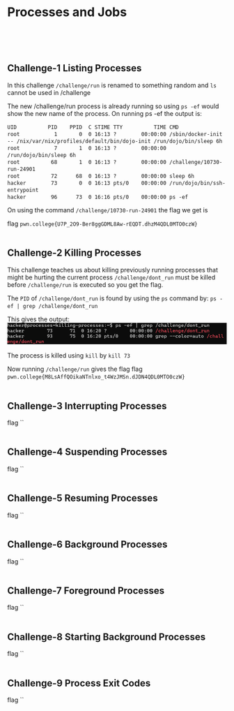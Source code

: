 # Processes and Jobs
<br><br><br>

## Challenge-1 Listing Processes
In this challenge `/challenge/run` is renamed to something random and `ls` cannot be used in /challenge

The new /challenge/run process is already running so using `ps -ef` would show the new name of the process.
On running ps -ef the output is: 

    UID          PID    PPID  C STIME TTY          TIME CMD
    root           1       0  0 16:13 ?        00:00:00 /sbin/docker-init -- /nix/var/nix/profiles/default/bin/dojo-init /run/dojo/bin/sleep 6h
    root           7       1  0 16:13 ?        00:00:00 /run/dojo/bin/sleep 6h
    root          68       1  0 16:13 ?        00:00:00 /challenge/10730-run-24901
    root          72      68  0 16:13 ?        00:00:00 sleep 6h
    hacker        73       0  0 16:13 pts/0    00:00:00 /run/dojo/bin/ssh-entrypoint
    hacker        96      73  0 16:16 pts/0    00:00:00 ps -ef

On using the command `/challenge/10730-run-24901` the flag we get is

flag `pwn.college{U7P_2O9-Ber8ggGDML8Aw-rEQDT.dhzM4QDL0MTO0czW}`
<br><br>

## Challenge-2 Killing Processes
This challenge teaches us about killing previously running processes that might be hurting the current process
`/challenge/dont_run` must be killed before `/challenge/run` is executed so you get the flag.

The `PID` of `/challenge/dont_run` is found by using the `ps` command by: `ps -ef | grep /challenge/dont_run`

This gives the output:
![Image1](Image_resources\Img1.png)

The process is killed using `kill` by `kill 73`

Now running `/challenge/run` gives the flag
flag `pwn.college{M8LsAffQOikaNTnlxo_t4WzJMSn.dJDN4QDL0MTO0czW}`
<br><br>

## Challenge-3 Interrupting Processes
flag ``
<br><br>

## Challenge-4 Suspending Processes
flag ``
<br><br>

## Challenge-5 Resuming Processes
flag ``
<br><br>

## Challenge-6 Background Processes
flag ``
<br><br>

## Challenge-7 Foreground Processes
flag ``
<br><br>

## Challenge-8 Starting Background Processes
flag ``
<br><br>

## Challenge-9 Process Exit Codes
flag ``
<br><br>
